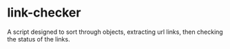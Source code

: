 # link-checker
A script designed to sort through objects, extracting url links, then checking the status of the links.
